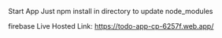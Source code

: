 Start App Just npm install in directory to update node_modules

firebase Live Hosted Link:
https://todo-app-cp-6257f.web.app/
